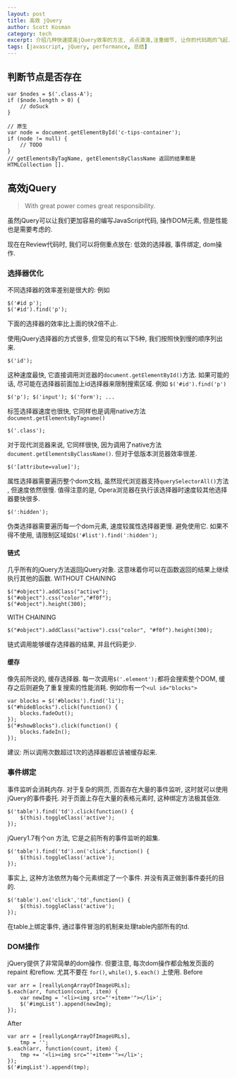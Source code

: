 ```yaml
---
layout: post
title: 高效 jQuery
author: Scott Kosman
category: tech
excerpt: 介绍几种快速提高jQuery效率的方法, 点点滴滴,注重细节, 让你的代码跑的飞起.
tags: [javascript, jQuery, performance, 总结]
---
```


## 判断节点是否存在
```
var $nodes = $('.class-A');
if ($node.length > 0) {
    // doSuck
}

// 原生
var node = document.getElementById('c-tips-container');
if (node != null) {
    // TODO
}
// getElementsByTagName, getElementsByClassName 返回的结果都是HTMLCollection [].

```

## 高效jQuery

> With great power comes great responsibility.

虽然jQuery可以让我们更加容易的编写JavaScript代码, 操作DOM元素, 但是性能也是需要考虑的.

现在在Review代码时, 我们可以将侧重点放在: 低效的选择器, 事件绑定, dom操作.

### 选择器优化

不同选择器的效率差别是很大的: 例如

    $('#id p');
    $('#id').find('p');

下面的选择器的效率比上面的快2倍不止.

使用jQuery选择器的方式很多, 但常见的有以下5种, 我们按照快到慢的顺序列出来.

    $('id');

这种速度最快, 它直接调用浏览器的`document.getElementById()`方法. 如果可能的话, 尽可能在选择器前面加上id选择器来限制搜索区域.
例如 `$('#id').find('p')`

    $('p'); $('input'); $('form'); ...

标签选择器速度也很快, 它同样也是调用native方法`document.getElementsByTagname()`

    $('.class');

对于现代浏览器来说, 它同样很快, 因为调用了native方法`document.getElementsByClassName()`. 但对于低版本浏览器效率很差.

    $('[attribute=value]');

属性选择器需要遍历整个dom文档, 虽然现代浏览器支持`querySelectorAll()`方法 , 但速度依然很慢.
值得注意的是, Opera浏览器在执行该选择器时速度较其他选择器要快很多.

    $(':hidden');

伪类选择器需要遍历每一个dom元素, 速度较属性选择器更慢. 避免使用它. 如果不得不使用, 请限制区域如`$('#list').find(':hidden');`

#### 链式

几乎所有的jQuery方法返回jQuery对象. 这意味着你可以在函数返回的结果上继续执行其他的函数.
WITHOUT CHAINING

    $("#object").addClass("active");
    $("#object").css("color","#f0f");
    $("#object").height(300);

WITH CHAINING

    $("#object").addClass("active").css("color", "#f0f").height(300);

链式调用能够缓存选择器的结果, 并且代码更少.

#### 缓存

像先前所说的, 缓存选择器. 每一次调用`$('.element');`都将会搜索整个DOM, 缓存之后则避免了重复搜索的性能消耗.
例如你有一个`<ul id="blocks">`

    var blocks = $('#blocks').find('li');
    $("#hideBlocks").click(function() {
        blocks.fadeOut();
    });
    $("#showBlocks").click(function() {
        blocks.fadeIn();
    });

建议: 所以调用次数超过1次的选择器都应该被缓存起来.

### 事件绑定

事件监听会消耗内存. 对于复杂的网页, 页面存在大量的事件监听, 这时就可以使用jQuery的事件委托.
对于页面上存在大量的表格元素时, 这种绑定方法极其低效.

    $('table').find('td').click(function() {
        $(this).toggleClass('active');
    });

jQuery1.7有个on 方法, 它是之前所有的事件监听的超集.

    $('table').find('td').on('click',function() {
        $(this).toggleClass('active');
    });

事实上, 这种方法依然为每个元素绑定了一个事件. 并没有真正做到事件委托的目的.

    $('table').on('click','td',function() {
        $(this).toggleClass('active');
    });

在table上绑定事件, 通过事件冒泡的机制来处理table内部所有的td.

### DOM操作

jQuery提供了非常简单的dom操作. 但要注意, 每次dom操作都会触发页面的repaint 和reflow. 尤其不要在 `for()`, `while()`, `$.each()` 上使用.
Before

    var arr = [reallyLongArrayOfImageURLs];
    $.each(arr, function(count, item) {
        var newImg = '<li><img src="'+item+'"></li>';
        $('#imgList').append(newImg);
    });

After

    var arr = [reallyLongArrayOfImageURLs],
        tmp = '';
    $.each(arr, function(count, item) {
        tmp += '<li><img src="'+item+'"></li>';
    });
    $('#imgList').append(tmp);


